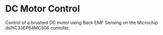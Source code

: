# DC Motor Control

Control of a brushed DC motor using Back EMF Sensing on the Microchip dsPIC33EP64MC506 contoller.
